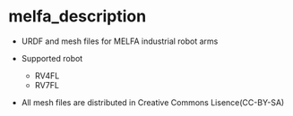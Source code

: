 # melfa_description

- URDF and mesh files for MELFA industrial robot arms

- Supported robot
  - RV4FL
  - RV7FL

- All mesh files are distributed in Creative Commons Lisence(CC-BY-SA)
